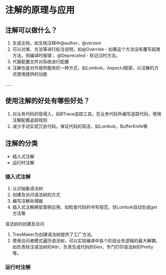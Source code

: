 
# 注解的原理与应用

## 注解可以做什么？ 
1. 生成文档，如文档注释中@author，@version
2. 可以对类、方法等进行标注说明，如@Override - 如果这个方法没有覆写超类方法，则编译时报错；
   @Deprecated - 标记过时方法。
3. 代替配置文件对系统进行配置
4. 注解也是对外提供服务的一种方式，如Lombok，AspectJ框架，以注解的方式使用提供的功能

......

## 使用注解的好处有哪些好处？
1. 对业务代码的低侵入，如BTrace追踪工具，在业务代码外编写追踪代码，使用注解配置追踪规则
2. 减少手动实现冗余代码，保证代码的简洁，如Lombok，BufferKnife等

## 注解的分类

* 插入式注解
* 运行时注解

### 插入式注解
1. 认识抽象语法树
2. 创建及访问语法树的方式
3. 编写注解处理器
4. 插入式注解典型案例应用，如检查代码的书写规范，仿Lombok自动生成get方法等

语法树的创建及访问
1. TreeMaker为创建语法树提供了工厂方法。
2. 使用访问者模式遍历语法树，可以实现编译中各个阶段业务逻辑的最大解耦，如负责标注语法树的Attr，负责生成代码的Gen，专门打印语法树的Pretty等。

### 运行时注解